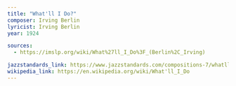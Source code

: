 ```yaml
---
title: "What'll I Do?"
composer: Irving Berlin
lyricist: Irving Berlin
year: 1924

sources:
  - https://imslp.org/wiki/What%27ll_I_Do%3F_(Berlin%2C_Irving)

jazzstandards_link: https://www.jazzstandards.com/compositions-7/whatllido.htm
wikipedia_link: https://en.wikipedia.org/wiki/What'll_I_Do
---
```

